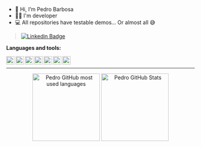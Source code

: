 - 👋 Hi, I’m Pedro Barbosa
- 👨‍💻 I'm developer
- 💻 All repositories have testable demos... Or almost all 😅
> <a href="https://www.linkedin.com/in/pedro-abarbosa/"><img alt="Linkedin Badge" src="https://img.shields.io/badge/-Pedro%20Barbosa-blue?style=for-the-badge&logo=Linkedin&logoColor=white&https://www.linkedin.com/in/pedro-abarbosa"></a> 

**Languages and tools:**

<img align="left" height="22" src="https://raw.githubusercontent.com/pedrobarbosa0/pedrobarbosa0/main/images/javascript.png">
<img align="left" height="22" src="https://raw.githubusercontent.com/pedrobarbosa0/pedrobarbosa0/main/images/typescript.svg">
<img align="left" height="22" src="https://raw.githubusercontent.com/pedrobarbosa0/pedrobarbosa0/main/images/nodejs.png">
<img align="left" height="22" src="https://raw.githubusercontent.com/pedrobarbosa0/pedrobarbosa0/main/images/react.png">
<img align="left" height="22" src="https://raw.githubusercontent.com/pedrobarbosa0/pedrobarbosa0/main/images/nextjs-2.svg">
<img align="left" height="22" src="https://sass-lang.com/assets/img/logos/logo-b6e1ef6e.svg">
<img align="left" height="22" src="https://styled-components.com/icon.png">

<br />

___


<div align="center">
  <img height="180em" src="https://github-readme-stats.vercel.app/api/top-langs/?username=pedrobarbosa0&layout=compact&theme=github_dark&hide=html,css&langs_count=9&hide_border=true" alt="Pedro GitHub most used languages" />
  <img height="180em" src="https://github-readme-stats.vercel.app/api?username=pedrobarbosa0&show_icons=true&hide_border=true&&count_private=true&include_all_commits=true&theme=github_dark" alt="Pedro GitHub Stats" />
</div>


<!---
pedrobarbosa0/pedrobarbosa0 is a ✨ special ✨ repository because its `README.md` (this file) appears on your GitHub profile.
You can click the Preview link to take a look at your changes.
--->

